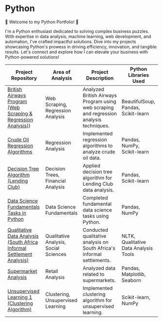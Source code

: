 # Python
🐍 Welcome to my Python Portfolio! 🚀

I'm a Python enthusiast dedicated to solving complex business puzzles. With expertise in data analysis, machine learning, web development, and automation, I've crafted impactful solutions. Dive into my projects showcasing Python's prowess in driving efficiency, innovation, and tangible results. Let's connect and explore how I can elevate your business with Python-powered solutions!



| Project Repository                                     | Area of Analysis      | Project Description                                     | Python Libraries Used |
|--------------------------------------------------------|-----------------------|----------------------------------------------------------|-----------------------|
| [British Airways Program (Web Scraping & Regression Analysis)](https://github.com/DOREEN-GYAMFI/PYTHON/tree/main/British-Airways_web-scrapping-regression-analysis-main/British-Airways-Program%20(web-srapping%20%26%20regression-analysis))) | Web Scraping, Regression Analysis | Analyzed British Airways Program using web scraping and regression analysis techniques. | BeautifulSoup, Pandas, Scikit-learn |
| [Crude Oil Regression Algorithms](https://github.com/DOREEN-GYAMFI/PYTHON/tree/main/CURDE-OIL-_REGRESSION-ALGORITHMS-main) | Regression Analysis | Implemented regression algorithms to analyze crude oil data. | Pandas, NumPy, Scikit-learn |
| [Decision Tree Algorithm (Lending Club)](https://github.com/DOREEN-GYAMFI/PYTHON/tree/main/DECISION-TREE-ALGORITHM-LendingClubmain) | Decision Trees, Financial Analysis | Applied decision tree algorithm for Lending Club data analysis. | Pandas, Scikit-learn |
| [Data Science Fundamentals Tasks in Python](https://github.com/DOREEN-GYAMFI/PYTHON/tree/main/Data-Science-Fundamentals-Tasks-main/Data%20Science%20(Fundamentals)%20Tasks%20-Python) | Data Science Fundamentals | Completed fundamental data science tasks using Python. | Pandas, NumPy |
| [Qualitative Data Analysis (South Africa Informal Settlement Analysis)](https://github.com/DOREEN-GYAMFI/PYTHON/tree/main/QUALITATIVE-DATA-ANALYSIS-main/SOUTH%20AFRICA%20INFORMAL%20SETTLEMENT%20ANALYSIS-QUALITATIVE%20ANALYSIS) | Qualitative Analysis, Social Sciences | Conducted qualitative analysis on South Africa's informal settlements. | NLTK, Qualitative Data Analysis Tools |
| [Supermarket Analysis]((https://github.com/DOREEN-GYAMFI/PYTHON/tree/main/Supermarket%20analysis)) | Retail Analysis | Analyzed data related to supermarkets. | Pandas, Matplotlib, Seaborn |
| [Unsupervised Learning 1 (Clustering Algorithm)](https://github.com/DOREEN-GYAMFI/PYTHON/tree/main/Unsupervised%20learning%201(Clustering%20Algorithm)) | Clustering, Unsupervised Learning | Implemented clustering algorithm for unsupervised learning. | Scikit-learn, NumPy |
